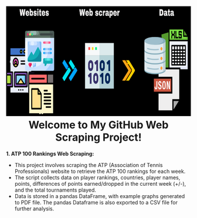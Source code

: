 <h1 align="center">
  <img alt="web_scraping icon" src="./logo.png" height="300px" />
  <br />
  Welcome to My GitHub Web Scraping Project!
</h1>

**1. ATP 100 Rankings Web Scraping:**
   - This project involves scraping the ATP (Association of Tennis Professionals) website to retrieve the ATP 100 rankings for each week.
   - The script collects data on player rankings, countries, player names, points, differences of points earned/dropped in the current week (+/-), and the total tournaments played.
   - Data is stored in a pandas DataFrame, with example graphs generated to PDF file. The pandas Dataframe is also exported to a CSV file for further analysis.

